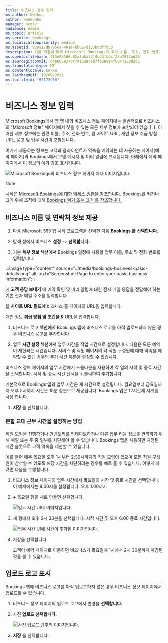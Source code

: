 ```yaml
---
title: 비즈니스 정보 입력
ms.author: kwekua
author: kwekuako
manager: scotv
audience: Admin
ms.topic: article
ms.service: bookings
ms.localizationpriority: medium
ms.assetid: 828a17db-956a-401e-bb62-d153b6dffd53
description: 다음 지침에 따라 Microsoft Bookings의 회사 이름, 주소, 전화 번호, 웹 사이트 URL, 로고 및 업무 시간을 포함하여 Microsoft 내 정보를 만들 수 있습니다.
ms.openlocfilehash: 313e85166c02afa5a52f4cd4fb6cf25a7077ad26
ms.sourcegitcommit: d4b867e37bf741528ded7fb289e4f6847228d2c5
ms.translationtype: MT
ms.contentlocale: ko-KR
ms.lasthandoff: 10/06/2021
ms.locfileid: "60173958"
---
```

# <a name="enter-your-business-information"></a>비즈니스 정보 입력

Microsoft Bookings에서 웹 앱 내의 비즈니스 정보 페이지에는 일반적으로 비즈니스의 "Microsoft 정보" 페이지에서 찾을 수 있는 모든 세부 정보가 포함되어 있습니다. 이러한 세부 정보에는 관련 이름, 주소, 전화 번호, 웹 사이트 URL, 개인 정보 취급 방침 URL, 로고 및 업무 시간이 포함됩니다.

여기서 제공하는 정보는 고객과 클라이언트가 약속을 예약하는 데 사용하는 페이지(예약 페이지)와 Bookings에서 보낸 메시지 및 미리 알림에 표시됩니다. 아래에서 예약 페이지에서 이 정보의 예가 강조 표시됩니다.

   ![Microsoft Bookings의 비즈니스 정보 페이지 예제 이미지입니다.](../media/bookings-business-info.png)

> [!NOTE]
> 시작은 [Microsoft Bookings에 대한 액세스 권한을 참조합니다.](get-access.md) Bookings를 켜거나 끄기 위해 조직에 대해 [Bookings 켜기 또는 끄기 를 참조합니다.](turn-bookings-on-or-off.md)

## <a name="provide-business-name-and-contact-information"></a>비즈니스 이름 및 연락처 정보 제공

1. 다음 Microsoft 365 앱 시작 프로그램을 선택한 다음 **Bookings 를 선택합니다.**

1. 탐색 창에서 비즈니스 **설정**  ->  **선택합니다.**

1. 기본 **세부 정보 섹션에서** Bookings 일정에 사용할 업무 이름, 주소 및 전화 번호를 입력합니다.

:::image type="content" source="../media/bookings-business-basic-details.png" alt-text="Screenshot: Page to enter your basic business information":::

에 **고객 응답 보내기** 에 예약 확인 및 미리 알림에 대한 전자 메일 응답을 전달해야 하는 기본 전자 메일 주소를 입력합니다.

웹 **사이트 URL 필드에** 비즈니스 홈 페이지의 URL을 입력합니다.

개인 정보 **취급 방침 및** **조건을 &** URL을 입력합니다.

1. 비즈니스 로고 **섹션에서** Bookings 앱에 비즈니스 로고를 아직 업로드하지 않은 경우 비즈니스 로고를 추가합니다.

1. 업무 **시간 설정 섹션에서** 업무 시간을 작업 시간으로 설정합니다. 다음은 모든 예약이 제한되는 시간입니다. 서비스 및 직원 페이지의 각 직원 구성원에 대해 약속을 예약할 수  있는 경우의 추가 시간 제한을 설정할 **수** 있습니다.

비즈니스 정보 페이지의 업무 시간에서 드롭다운을 사용하여 각 일의 시작 및 종료 시간을 선택합니다. 시작 및 종료 시간 선택을 **+** 클릭하여 추가합니다.

기본적으로 Bookings 앱의 업무 시간은 새 시간으로 설정됩니다. 월요일부터 금요일까지 오후 5시까지 시간은 15분 증분으로 제공됩니다. Bookings 앱은 12시간제 시계를 사용 합니다.

1. **저장** 을 선택합니다.

### <a name="how-to-set-hours-for-a-split-shift"></a>분할 교대 근무 시간을 설정하는 방법

직원 모임을 진행하거나 인벤토리를 업데이트하거나 다른 업무 리듬 정보를 관리하기 위해 매일 또는 주 중 일부를 차단해야 할 수 있습니다. Bookings 앱을 사용하면 지정된 시간 슬롯으로 고객 약속을 제한할 수 있습니다.

예를 들어 매주 목요일 오후 1시부터 2:30시까지의 직원 모임이 있으며 모든 직원 구성원이 참석할 수 있도록 해당 시간을 차단하려는 경우를 예로 들 수 있습니다. 이렇게 하려면 다음을 수행합니다.

1. 비즈니스 정보 페이지의 업무 시간에서 목요일의 시작 및 종료 시간을 선택합니다. 이 예제에서는 8:00시를 설정합니다. 오후 1:00까지

1. **+** 목요일 행을 새로 만들면 선택합니다.

   ![업무 시간 UI의 이미지입니다.](../media/bookings-split-shift.png)

1. 새 행에서 오후 2시 30분을 선택합니다. 시작 시간 및 오후 6:00 종료 시간입니다.

   ![업무 시간 UI에 시간이 추가된 이미지입니다.](../media/bookings-split-shift-hours.png)

1. 저장을 선택합니다.

    고객이 예약 페이지로 이동하면 비즈니스가 목요일에 1시에서 2시 30분까지 마감된 것을 볼 수 있습니다.

## <a name="upload-your-logo"></a>업로드 로고 표시

Bookings 앱에 비즈니스 로고를 아직 업로드하지 않은 경우 비즈니스 정보 페이지에서 업로드할 수 있습니다.

1. 비즈니스 정보 페이지의 업로드 로고에서 변경을 **선택합니다.**

1. 사진 **업로드 선택합니다.**

   ![사진 업로드 단추의 이미지입니다.](../media/bookings-upload-photo.png)

1. **저장** 을 선택합니다.
